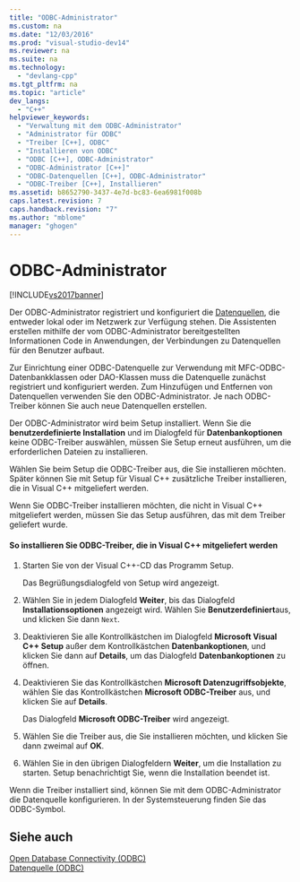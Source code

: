 ```yaml
---
title: "ODBC-Administrator"
ms.custom: na
ms.date: "12/03/2016"
ms.prod: "visual-studio-dev14"
ms.reviewer: na
ms.suite: na
ms.technology: 
  - "devlang-cpp"
ms.tgt_pltfrm: na
ms.topic: "article"
dev_langs: 
  - "C++"
helpviewer_keywords: 
  - "Verwaltung mit dem ODBC-Administrator"
  - "Administrator für ODBC"
  - "Treiber [C++], ODBC"
  - "Installieren von ODBC"
  - "ODBC [C++], ODBC-Administrator"
  - "ODBC-Administrator [C++]"
  - "ODBC-Datenquellen [C++], ODBC-Administrator"
  - "ODBC-Treiber [C++], Installieren"
ms.assetid: b8652790-3437-4e7d-bc83-6ea6981f008b
caps.latest.revision: 7
caps.handback.revision: "7"
ms.author: "mblome"
manager: "ghogen"
---
```

# ODBC-Administrator
[!INCLUDE[vs2017banner](../../assembler/inline/includes/vs2017banner.md)]

Der ODBC\-Administrator registriert und konfiguriert die [Datenquellen](../../data/odbc/data-source-odbc.md), die entweder lokal oder im Netzwerk zur Verfügung stehen.  Die Assistenten erstellen mithilfe der vom ODBC\-Administrator bereitgestellten Informationen Code in Anwendungen, der Verbindungen zu Datenquellen für den Benutzer aufbaut.  
  
 Zur Einrichtung einer ODBC\-Datenquelle zur Verwendung mit MFC\-ODBC\-Datenbankklassen oder DAO\-Klassen muss die Datenquelle zunächst registriert und konfiguriert werden.  Zum Hinzufügen und Entfernen von Datenquellen verwenden Sie den ODBC\-Administrator.  Je nach ODBC\-Treiber können Sie auch neue Datenquellen erstellen.  
  
 Der ODBC\-Administrator wird beim Setup installiert.  Wenn Sie die **benutzerdefinierte Installation** und im Dialogfeld für **Datenbankoptionen** keine ODBC\-Treiber auswählen, müssen Sie Setup erneut ausführen, um die erforderlichen Dateien zu installieren.  
  
 Wählen Sie beim Setup die ODBC\-Treiber aus, die Sie installieren möchten.  Später können Sie mit Setup für Visual C\+\+ zusätzliche Treiber installieren, die in Visual C\+\+ mitgeliefert werden.  
  
 Wenn Sie ODBC\-Treiber installieren möchten, die nicht in Visual C\+\+ mitgeliefert werden, müssen Sie das Setup ausführen, das mit dem Treiber geliefert wurde.  
  
#### So installieren Sie ODBC\-Treiber, die in Visual C\+\+ mitgeliefert werden  
  
1.  Starten Sie von der Visual C\+\+\-CD das Programm Setup.  
  
     Das Begrüßungsdialogfeld von Setup wird angezeigt.  
  
2.  Wählen Sie in jedem Dialogfeld **Weiter**, bis das Dialogfeld **Installationsoptionen** angezeigt wird.  Wählen Sie **Benutzerdefiniert**aus, und klicken Sie dann `Next`.  
  
3.  Deaktivieren Sie alle Kontrollkästchen im Dialogfeld **Microsoft Visual C\+\+ Setup** außer dem Kontrollkästchen **Datenbankoptionen**, und klicken Sie dann auf **Details**, um das Dialogfeld **Datenbankoptionen** zu öffnen.  
  
4.  Deaktivieren Sie das Kontrollkästchen **Microsoft Datenzugriffsobjekte**, wählen Sie das Kontrollkästchen **Microsoft ODBC\-Treiber** aus, und klicken Sie auf **Details**.  
  
     Das Dialogfeld **Microsoft ODBC\-Treiber** wird angezeigt.  
  
5.  Wählen Sie die Treiber aus, die Sie installieren möchten, und klicken Sie dann zweimal auf **OK**.  
  
6.  Wählen Sie in den übrigen Dialogfeldern **Weiter**, um die Installation zu starten.  Setup benachrichtigt Sie, wenn die Installation beendet ist.  
  
 Wenn die Treiber installiert sind, können Sie mit dem ODBC\-Administrator die Datenquelle konfigurieren.  In der Systemsteuerung finden Sie das ODBC\-Symbol.  
  
## Siehe auch  
 [Open Database Connectivity \(ODBC\)](../../data/odbc/open-database-connectivity-odbc.md)   
 [Datenquelle \(ODBC\)](../../data/odbc/data-source-odbc.md)